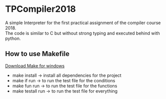 # TPCompiler2018
A simple Interpreter for the first practical assignment of the compiler course 2018.  
The code is similar to C but without strong typing and executed behind with python.

## How to use Makefile
[Download Make for windows](http://gnuwin32.sourceforge.net/packages/make.htm)
* make install          -> install all dependencies for the project 
* make if run           -> to run the test file for the conditions 
* make fun run          -> to run the test file for the functions 
* make testall run      -> to run the test file for everything